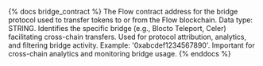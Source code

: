 {% docs bridge_contract %}
The Flow contract address for the bridge protocol used to transfer tokens to or from the Flow blockchain. Data type: STRING. Identifies the specific bridge (e.g., Blocto Teleport, Celer) facilitating cross-chain transfers. Used for protocol attribution, analytics, and filtering bridge activity. Example: '0xabcdef1234567890'. Important for cross-chain analytics and monitoring bridge usage.
{% enddocs %}